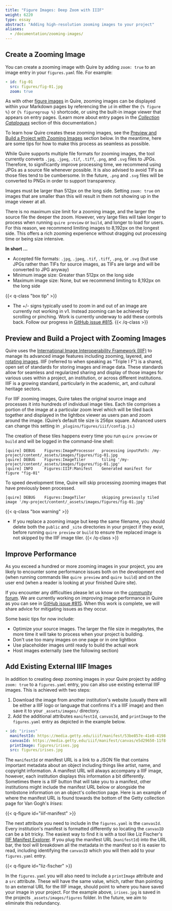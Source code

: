 ```yaml
---
title: "Figure Images: Deep Zoom with IIIF"
weight: 6220
type: essay
abstract: "Adding high-resolution zooming images to your project"
aliases:
  - /documentation/zooming-images/
---
```


## Create a Zooming Image

You can create a zooming image with Quire by adding `zoom: true` to an image entry in your `figures.yaml` file. For example: 

```yaml
- id: fig-01
  src: figures/fig-01.jpg
  zoom: true
```

As with other [figure images](/docs-v1/figure-images/) in Quire, zooming images can be displayed within your Markdown pages by referencing the `id` in either the `{% figure %}` or `{% figuregroup %}` shortcode, or using the built-in image viewer that appears on entry pages. (Learn more about entry pages in the [*Collection Catalogues*](/docs-v1/collection-catalogues) section of this documentation.)

To learn how Quire creates these zooming images, see the [Preview and Build a Project with Zooming Images](/docs-v1/zooming-images/#preview-and-build-a-project-with-zooming-images) section below. In the meantime, here are some tips for how to make this process as seamless as possible. 

While Quire supports multiple file formats for zooming images, the tool currently converts `.jpg`, `.jpeg`, `.tif`, `.tiff`, `.png`, and `.svg` files to JPGs. Therefore, to significantly improve processing time, we recommend using JPGs as a source file whenever possible. It is also advised to avoid TIFs as those files tend to be cumbersome. In the future, `.png` and `.svg` files will be converted to PNGs in order to support transparency. 

Images must be larger than 512px on the long side. Setting `zoom: true` on images that are smaller than this will result in them not showing up in the image viewer at all.

There is no maximum size limit for a zooming image, and the larger the source file the deeper the zoom. However, very large files will take longer to process when running `quire preview` or `build`, and longer to load for users. For this reason, we recommend limiting images to 8,192px on the longest side. This offers a rich zooming experience without dragging out processing time or being size intensive.

**In short ...**

- Accepted file formats: `.jpg`, `.jpeg`, `.tif`, `.tiff`, `.png`, or `.svg` (but use JPGs rather than TIFs for source images, as TIFs are large and will be converted to JPG anyway)
- Minimum image size: Greater than 512px on the long side
- Maximum image size: None, but we recommend limiting to 8,192px on the long side

{{< q-class "box tip" >}}
- The +/- signs typically used to zoom in and out of an image are currently not working in v1. Instead zooming can be achieved by scrolling or pinching. Work is currently underway to add these controls back. Follow our progress in [GitHub issue #815](https://github.com/thegetty/quire/issues/815).
{{< /q-class >}}

## Preview and Build a Project with Zooming Images

Quire uses the [International Image Interoperability Framework (IIIF)](https://iiif.io/) to manage its advanced image features including zooming, layered, and [rotating images](/docs-v1/sequences/). IIIF (referred to when speaking as "Triple I F") is a shared, open set of standards for storing images and image data. These standards allow for seamless and regularized sharing and display of those images for various uses within a project, an institution, or across different institutions. IIIF is a growing standard, particularly in the academic, art, and cultural heritage sectors. 

For IIIF zooming images, Quire takes the original source image and processes it into hundreds of individual image tiles. Each tile comprises a portion of the image at a particular zoom level which will be tiled back together and displayed in the lightbox viewer as users pan and zoom around the image. (Quire’s default tile size is 256px square. Advanced users can change this setting in `_plugins/figures/iiif/config.js`.)

The creation of these tiles happens every time you run `quire preview` or `build` and will be logged in the command-line shell:

```
[quire] DEBUG	 Figures:ImageProcessor   processing inputPath: /my-project/content/_assets/images/figures/fig-01.jpg
[quire] DEBUG	 Figures:ImageTiler       tiling '/my-project/content/_assets/images/figures/fig-01.jpg'
[quire] INFO	 Figures:IIIF:Manifest    Generated manifest for figure "fig-01"
```

To speed development time, Quire will skip processing zooming images that have previously been processed. 

```
[quire] DEBUG	 Figures:ImageTiler       skipping previously tiled image '/my-project/content/_assets/images/figures/fig-01.jpg'
```

{{< q-class "box warning" >}}
- If you replace a zooming image but keep the same filename, you should delete both the `public` and `_site` directories in your project if they exist, before running `quire preview` or `build` to ensure the replaced image is not skipped by the IIIF image tiler.
{{< /q-class >}}

## Improve Performance

As you exceed a hundred or more zooming images in your project, you are likely to encounter some performance issues both on the development end (when running commands like `quire preview` and `quire build`) and on the user end (when a reader is looking at your finished Quire site). 

If you encounter any difficulties please let us know on the [community forum](https://github.com/thegetty/quire/discussions?discussions_q=is%3Aopen). We are currently working on improving image performance in Quire as you can see in [GitHub issue #815](https://github.com/thegetty/quire/issues/815). When this work is complete, we will share advice for mitigating issues as they occur.

Some basic tips for now include: 

- Optimize your source images. The larger the file size in megabytes, the more time it will take to process when your project is building. 
- Don't use too many images on one page or in one lightbox
- Use placeholder images until ready to build the actual work 
- Host images externally (see the following section)

## Add Existing External IIIF Images

In addition to creating deep zooming images in your Quire project by adding `zoom: true` to a `figures.yaml` entry, you can also use existing external IIIF images. This is achieved with two steps: 

1. Download the image from another institution's website (usually there will be either a IIIF logo or language that confirms it's a IIIF image) and then save it to your `_assets/images/` directory.
2. Add the additional attributes `manifestId`, `canvasId`, and `printImage` to the `figures.yaml` entry as depicted in the example below. 

```yaml
- id: "irises"    
  manifestId: https://media.getty.edu/iiif/manifest/53be857e-41e8-4198-b45d-2e0f52d3051b
  canvasId: https://media.getty.edu/iiif/manifest/canvas/e5d29650-11f8-4897-9540-54a9dd65b04f.json
  printImage: figures/irises.jpg
  src: figures/irises.jpg 
```

The `manifestId` or manifest URL is a link to a JSON file that contains important metadata about an object including things like artist, name, and copyright information. A manifest URL will always accompany a IIIF image, however, each institution displays this information a bit differently. Sometimes there is a IIIF button that will take you to a manifest, other institutions might include the manifest URL below or alongside the tombstone information on an object's collection page. Here is an example of where the manifest URL is found towards the bottom of the Getty collection page for Van Gogh's *Irises*:

{{< q-figure id="iiif-manifest" >}}

The next attribute you need to include in the `figures.yaml` is the `canvasId`. Every institution's manifest is formatted differently so locating the `canvasID` can be a bit tricky. The easiest way to find it is with a tool like Liz Fischer's [IIIF Manifest Explorer](https://www.lizmfischer.com/iiif-tools/manifest). If you plug the manifest URL (`manifestId`) into the URL bar, the tool will breakdown all the metadata in the manifest so it is easier to read, including identifying the `canvasID` which you will then add to your `figures.yaml` entry.

{{< q-figure id="liz-fischer" >}}

In the `figures.yaml` you will also need to include a `printImage` attribute and a `src` attribute. These will have the same value, which, rather than pointing to an external URL for the IIIF image, should point to where you have saved your image in your project. For the example above, `irises.jpg` is saved in the projects `_assets/images/figures` folder. In the future, we aim to eliminate this redundancy.  